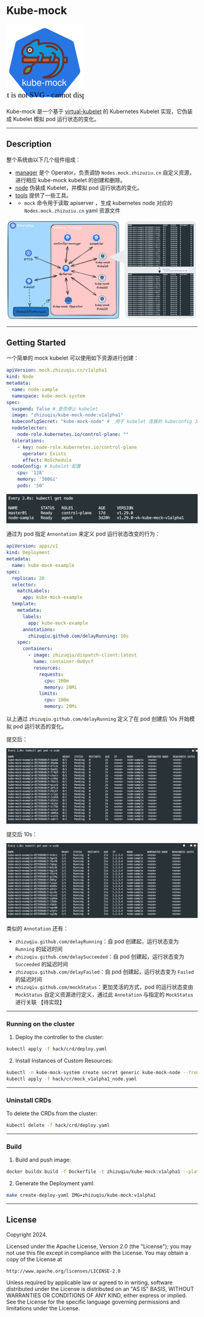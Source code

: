 # Kube-mock

![kube-mock.svg](doc%2Fimages%2Fkube-mock.svg)

Kube-mock 是一个基于 [virtual-kubelet](https://github.com/virtual-kubelet/virtual-kubelet) 的 Kubernetes Kubelet 实现，它伪装成 Kubelet 模拟 pod 运行状态的变化。

---

## Description

整个系统由以下几个组件组成：

- [manager](doc/manager.md) 是个 Operator，负责调协 `Nodes.mock.zhizuziu.cn` 自定义资源，进行相应 kube-mock kubelet 的创建和删除。
- [node](doc/tools) 伪装成 Kubelet，并模拟 pod 运行状态的变化。
- [tools](doc/tools.md) 提供了一些工具。
- - `mock` 命令用于读取 apiserver ，生成 kubernetes node 对应的 `Nodes.mock.zhizuziu.cn` yaml 资源文件

![kube-mock.png](doc/images/kube-mock.png)

---

## Getting Started

一个简单的 mock kubelet 可以使用如下资源进行创建：

```yaml
apiVersion: mock.zhizuqiu.cn/v1alpha1
kind: Node
metadata:
  name: node-sample
  namespace: kube-mock-system
spec:
  suspend: false # 是否停止 kubelet 
  image: "zhizuqiu/kube-mock-node:v1alpha1"
  kubeconfigSecret: "kube-mock-node" #  用于 kubelet 连接的 kubeconfig 文件
  nodeSelector:
    node-role.kubernetes.io/control-plane: ""
  tolerations:
    - key: node-role.kubernetes.io/control-plane
      operator: Exists
      effect: NoSchedule
  nodeConfig: # kubelet 配置
    cpu: '128'
    memory: '300Gi'
    pods: '50'
```

![node-list.png](doc/images/node-list.png)

通过为 pod 指定 `Annontation` 来定义 pod 运行状态改变的行为：

```yaml
apiVersion: apps/v1
kind: Deployment
metadata:
  name: kube-mock-example
spec:
  replicas: 20
  selector:
    matchLabels:
      app: kube-mock-example
  template:
    metadata:
      labels:
        app: kube-mock-example
      annotations:
        zhizuqiu.github.com/delayRunning: 10s
    spec:
      containers:
        - image: zhizuqiu/dispatch-client:latest
          name: container-0o8ycf
          resources:
            requests:
              cpu: 100m
              memory: 20Mi
            limits:
              cpu: 100m
              memory: 20Mi
```

以上通过 `zhizuqiu.github.com/delayRunning` 定义了在 pod 创建后 10s 开始模拟 pod 运行状态的变化。

提交后：

![pod-list-1.png](doc/images/pod-list-1.png)

提交后 10s：

![pod-list-2.png](doc/images/pod-list-2.png)

类似的 `Annotation` 还有：

- `zhizuqiu.github.com/delayRunning`：自 pod 创建起，运行状态变为 `Running` 的延迟时间
- `zhizuqiu.github.com/delaySucceeded`：自 pod 创建起，运行状态变为 `Succeeded` 的延迟时间
- `zhizuqiu.github.com/delayFailed`：自 pod 创建起，运行状态变为 `Failed` 的延迟时间
- `zhizuqiu.github.com/mockStatus`：更加灵活的方式，pod 的运行状态变由 `MockStatus` 自定义资源进行定义，通过此 `Annotation` 与指定的 `MockStatus` 进行关联 【待实现】

---

### Running on the cluster

1. Deploy the controller to the cluster:

```sh
kubectl apply -f hack/crd/deploy.yaml
```

2. Install Instances of Custom Resources:

```sh
kubectl -n kube-mock-system create secret generic kube-mock-node --from-file=config=[path/to/kubeconfig]
kubectl apply -f hack/cr/mock_v1alpha1_node.yaml
```

---

### Uninstall CRDs
To delete the CRDs from the cluster:

```sh
kubectl delete -f hack/crd/deploy.yaml
```

---

### Build

1. Build and push image:

```sh
docker buildx build -f Dockerfile -t zhizuqiu/kube-mock:v1alpha1 --platform=linux/amd64,linux/arm64 . --push
```

2. Generate the Deployment yaml:
```sh
make create-deploy-yaml IMG=zhizuqiu/kube-mock:v1alpha1
```

---

## License

Copyright 2024.

Licensed under the Apache License, Version 2.0 (the "License");
you may not use this file except in compliance with the License.
You may obtain a copy of the License at

    http://www.apache.org/licenses/LICENSE-2.0

Unless required by applicable law or agreed to in writing, software
distributed under the License is distributed on an "AS IS" BASIS,
WITHOUT WARRANTIES OR CONDITIONS OF ANY KIND, either express or implied.
See the License for the specific language governing permissions and
limitations under the License.

